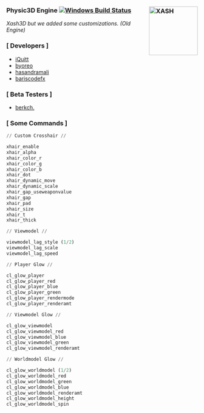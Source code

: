 ### Physic3D Engine <img align="right" width="128" height="128" src="https://imgur.com/VvhDlfq.jpg" alt="XASH" /> [![Windows Build Status](https://ci.appveyor.com/api/projects/status/github/byoreo/xash3d?svg=true)](https://ci.appveyor.com/project/byoreo/xash3d) 

*Xash3D but we added some customizations. (Old Engine)*

### [ Developers ]

- [iQuitt](https://github.com/iquitt)
- [byoreo](https://github.com/byoreo)
- [hasandramali](https://github.com/hasandramali)
- [bariscodefx](https://github.com/bariscodefxy)

### [ Beta Testers ]

- [berkch.](https://github.com/qberkdc)

### [ Some Commands ]
```py
// Custom Crosshair //

xhair_enable 
xhair_alpha
xhair_color_r
xhair_color_g
xhair_color_b
xhair_dot
xhair_dynamic_move
xhair_dynamic_scale
xhair_gap_useweaponvalue
xhair_gap 
xhair_pad
xhair_size
xhair_t
xhair_thick

// Viewmodel //

viewmodel_lag_style (1/2)
viewmodel_lag_scale
viewmodel_lag_speed

// Player Glow //

cl_glow_player
cl_glow_player_red
cl_glow_player_blue
cl_glow_player_green
cl_glow_player_rendermode
cl_glow_player_renderamt

// Viewmodel Glow //

cl_glow_viewmodel
cl_glow_viewmodel_red
cl_glow_viewmodel_blue
cl_glow_viewmodel_green
cl_glow_viewmodel_renderamt

// Worldmodel Glow //

cl_glow_worldmodel (1/2)
cl_glow_worldmodel_red
cl_glow_worldmodel_green
cl_glow_worldmodel_blue
cl_glow_worldmodel_renderamt
cl_glow_worldmodel_height
cl_glow_worldmodel_spin







```
